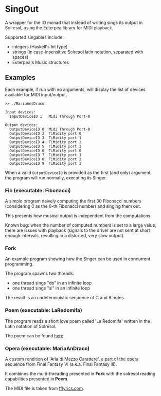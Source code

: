# SingOut

A wrapper for the IO monad that instead of writing 
sings its output in Solresol, using the Euterpea
library for MIDI playback.

Supported singables include:
* integers (Haskell's Int type)
* strings (in case-insensitive Solresol latin notation, separated with spaces)
* Euterpea's Music structures 

## Examples

Each example, if run with no arguments, will display 
the list of devices available for MIDI input/output.

```
>> ./MariaAndDraco

Input devices: 
  InputDeviceID 1	Midi Through Port-0

Output devices: 
  OutputDeviceID 0	Midi Through Port-0
  OutputDeviceID 2	TiMidity port 0
  OutputDeviceID 3	TiMidity port 1
  OutputDeviceID 4	TiMidity port 2
  OutputDeviceID 5	TiMidity port 3
  OutputDeviceID 6	TiMidity port 0
  OutputDeviceID 7	TiMidity port 1
  OutputDeviceID 8	TiMidity port 2
  OutputDeviceID 9	TiMidity port 3
```

When a valid `OutputDeviceID` is provided as the first (and only)
argument, the program will run normally, executing its Singer.

### Fib (executable: Fibonacci)

A simple program naively computing the first 30 Fibonacci numbers
(considering 0 as the 0-th Fibonacci number) and singing them out.

This presents how musical output is independent from the computations.

Known bug: when the number of computed numbers is set to 
a large value, there are issues with playback (signals to the driver
are not sent at short enough intervals, resulting in a distorted,
very slow output).
 
### Fork

An example program showing how the Singer can be used
in concurrent programming.

The program spawns two threads:
* one thread sings "do" in an infinite loop
* one thread sings "si" in an infinite loop

The result is an undeterministic sequence of C and B notes.

### Poem (executable: LaRedomifa)

The program reads a short love poem called 'La Redomifa'
written in the Latin notation of Solresol.

The poem can be found [here](http://love.poem.free.fr/constructed-poems/solresol-poem.html).

### Opera (executable: MariaAnDraco)

A custom rendition of 'Aria di Mezzo Carattere', 
a part of the opera sequence from Final Fantasy VI 
(a.k.a. Final Fantasy III).

It combines the multi-threading presented in **Fork** 
with the solresol reading capabilities presented in **Poem**.

The MIDI file is taken from [fflyrics.com](http://www.fflyrics.com/ff6.html).
